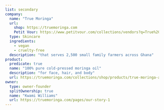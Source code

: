 ```yaml
---
list: secondary
company:
  name: "True Moringa"
  url:
    shop: https://truemoringa.com
    Petit Vour: https://www.petitvour.com/collections/vendors?q=True%20Moringa
  type: Skincare
  ingredients:
    - vegan
    - cruelty-free
  description: "that serves 2,500 small family farmers across Ghana"
product:
  predicate: true
  name: "100% pure cold-pressed moringa oil"
  description: "for face, hair, and body"
  url: https://truemoringa.com/collections/shop/products/true-moringa-all-purpose-body-oil
owner:
  type: owner-founder
  splitOwnership: true
  name: "Kwami Williams"
  url: https://truemoringa.com/pages/our-story-1
---
```

